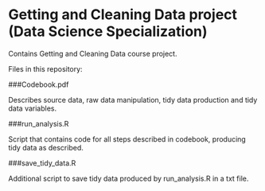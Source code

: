 # Getting and Cleaning Data project (Data Science Specialization)

Contains Getting and Cleaning Data course project.

Files in this repository:

###Codebook.pdf

  Describes source data, raw data manipulation, tidy data production and tidy data variables.
  
###run_analysis.R

  Script that contains code for all steps described in codebook, producing tidy data as described.

###save_tidy_data.R

  Additional script to save tidy data produced by run_analysis.R in a txt file.
